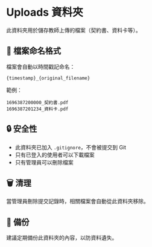 # Uploads 資料夾

此資料夾用於儲存教師上傳的檔案（契約書、資料卡等）。

## 📁 檔案命名格式

檔案會自動以時間戳記命名：
```
{timestamp}_{original_filename}
```

範例：
```
1696387200000_契約書.pdf
1696387201234_資料卡.pdf
```

## 🔒 安全性

- 此資料夾已加入 `.gitignore`，不會被提交到 Git
- 只有已登入的使用者可以下載檔案
- 只有管理員可以刪除檔案

## 🗑️ 清理

當管理員刪除提交記錄時，相關檔案會自動從此資料夾移除。

## 💾 備份

建議定期備份此資料夾的內容，以防資料遺失。
